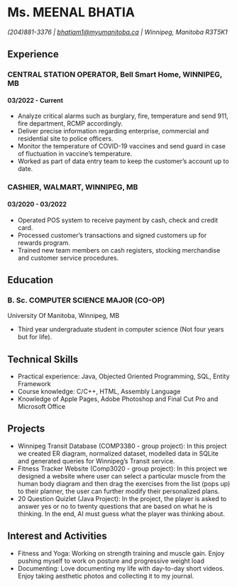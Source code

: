 # Ms. MEENAL BHATIA
*(204)881-3376 | bhatiam1@myumanitoba.ca | Winnipeg, Manitoba R3T5K1*

## Experience
### CENTRAL STATION OPERATOR, Bell Smart Home, WINNIPEG, MB
#### 03/2022 - Current
- Analyze critical alarms such as burglary, fire, temperature and send 911, fire department, RCMP accordingly.
- Deliver precise information regarding enterprise, commercial and residential site to police officers.
- Monitor the temperature of COVID-19 vaccines and send guard in case of fluctuation in vaccine’s temperature.
- Worked as part of data entry  team to keep the customer’s account up to date.

### CASHIER, WALMART, WINNIPEG, MB
#### 03/2020 - 03/2022
- Operated POS system to receive payment by cash, check and credit card.
- Processed customer’s transactions and signed customers up for rewards program.
- Trained new team members on cash registers, stocking merchandise and customer service procedures.

## Education 
### B. Sc. COMPUTER SCIENCE MAJOR (CO-OP)
University Of Manitoba, Winnipeg, MB
- Third year undergraduate student in computer science (Not four years but for life).

## Technical Skills
- Practical experience: Java, Objected Oriented Programming, SQL, Entity Framework
- Course knowledge: C/C++, HTML, Assembly Language
- Knowledge of Apple Pages, Adobe Photoshop and Final Cut Pro and Microsoft Office

## Projects 
- Winnipeg Transit Database (COMP3380 - group project): In this project we created ER diagram, normalized dataset, modelled data in SQLite and generated queries for Winnipeg’s Transit service.
- Fitness Tracker Website (Comp3020 - group project): In this project we designed a website where user can select a particular muscle from the human body diagram and then drag the exercises from the list (pops up) to their planner, the user can further modify their personalized plans.
- 20 Question Quizlet (Java Project):   In the project, the player is asked to answer yes or no to twenty questions that are based on what he is thinking. In the end, AI must guess what the player was thinking about.

## Interest and Activities
- Fitness and Yoga: Working on strength training and muscle gain. Enjoy pushing myself to work on posture and progressive weight load
- Documenting: Love documenting my life with day-to-day short videos. Enjoy taking aesthetic photos and collecting it to my journal.
